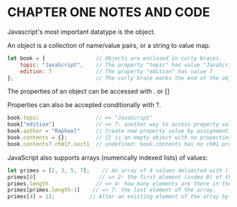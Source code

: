 # CHAPTER ONE NOTES AND CODE

Javascript's most important datatype is the object.

An object is a collection of name/value pairs, or a string to value map.

```javascript
let book = {                // Objects are enclosed in curly braces.
    topic: "JavaScript",    // The property "topic" has value "JavaScript"
    edition: 7              // The property "edition" has value 7
};                          // The curly brace marks the end of the object
```

The properties of an object can be accessed with . or []

Properties can also be accepted conditionally with ?.

```javascript
book.topic                  // => "JavaScript"
book["edition"]             // => 7: another way to access property values.
book.author = "Raphael"     // Create new property value by assignment.
book.contents = {};         // {} is an empty object with no properties.
book.contents?.ch01?.sect1  // undefined: book.contents has no ch01 property.
```

JavaScript also supports arrays (numerically indexed lists) of values:

```javascript
let primes = [2, 3, 5, 7];    // An array of 4 values delimited with [ and ].
primes[0]                    // => 2: the first element (index 0) of the array.
primes.length               // => 4: how many elements are there in the array.
primes[primes.length-1]    // => 7: the last element of the array.
primes[4] = 11;           // Alter an existing element of the array by assignment.